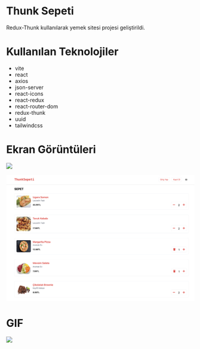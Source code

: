 # Thunk Sepeti
Redux-Thunk kullanılarak yemek sitesi projesi geliştirildi.

# Kullanılan Teknolojiler
- vite
- react
- axios
- json-server
- react-icons
- react-redux
- react-router-dom
- redux-thunk
- uuid
- tailwindcss

# Ekran Görüntüleri
![](/public/thunk_sepeti1.png)

![](/public/thunk_sepeti2.png)

# GIF
![](/public/thunk_sepeti.gif)
